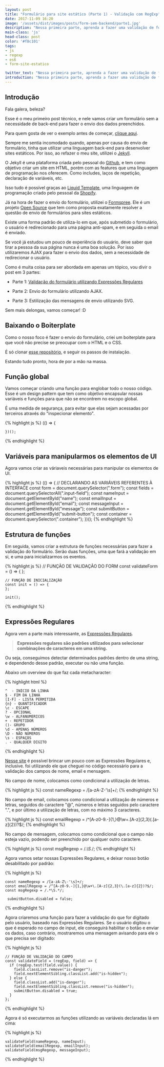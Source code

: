 ```yaml
---
layout: post
title: "Formulário para site estático (Parte 1) - Validação com RegExp"
date: 2017-11-09 16:20
image: '/assets/dist/images/posts/form-sem-backend/parte1.jpg'
description: "Nessa primeira parte, aprenda a fazer uma validação de formulário dinâmida utilizando Expressões Regulares"
main-class: 'js'
head-class: post
color: '#f8c101'
tags:
- js
- regexp
- es6
- form-site-estatico

twitter_text: "Nessa primeira parte, aprenda a fazer uma validação de formulário dinâmida utilizando Expressões Regulares"
introduction: "Nessa primeira parte, aprenda a fazer uma validação de formulário dinâmida utilizando Expressões Regulares."
---
```


## Introdução

Fala galera, beleza?

Esse é o meu primeiro post técnico, e nele vamos criar um formulário sem a necessidade de back-end para fazer o envio dos dados preenchidos.

Para quem gosta de ver o exemplo antes de começar, [clique aqui](https://github.com/mathvbarone/form-sem-backend).

Sempre me sentia incomodado quando, apenas por causa do envio de formulário, tinha que utilizar uma linguagem back-end para desenvolver sites estáticos. Por isso, ao refazer o meu site, utilizei o [Jekyll](https://jekyllrb.com/).

O Jekyll é uma plataforma criada pelo pessoal do [Github](https://github.com/jekyll/jekyll), e tem como objetivo criar um site em HTML, porém com as features que uma linguagem de programação nos oferecem. Como includes, laços de repetição, declaração de variáveis, etc.

Isso tudo é possível graças ao [Liquid Template](https://shopify.github.io/liquid/), uma linguagem de programação criado pelo pessoal da [Shopify](https://pt.shopify.com/).

Já na hora de fazer o envio do formulário, utilizei o [Formspree](https://formspree.io/). Ele é um projeto [Open Source](https://github.com/formspree/formspree) que tem como proposta exatamente resolver a questão de envio de formulários para sites estáticos.

Existe uma forma padrão de utiliza-lo em que, após submetido o formulário, o usuário é redirecionado para uma página anti-spam, e em seguida o email é enviado.

Se você já estudou um pouco de experiência do usuário, deve saber que tirar a pessoa da sua página nunca é uma boa solução. Por isso utilizaremos AJAX para fazer o envio dos dados, sem a necessidade de redirecionar o usuário.

Como é muita coisa para ser abordada em apenas um tópico, vou divir o post em 3 partes:

- Parte 1: [Validação do formulário utilizando Expressões Regulares](http://matheusbarone.com/form-site-estatico-regexp/)

- Parte 2: Envio do formulário utilizando AJAX.

- Parte 3: Estilização das mensagens de envio utilizando SVG.

Sem mais delongas, vamos começar! :D

## Baixando o Boiterplate

Como o nosso foco é fazer o envio do formulário, criei um boiterplate para que você não precise se preocupar com o HTML e o CSS.

É só clonar [esse repositório](https://github.com/mathvbarone/tutorial-form-para-sites-estaticos), e seguir os passos de instalação.

Estando tudo pronto, hora de por a mão na massa.

## Função global

Vamos começar criando uma função para englobar todo o nosso código. Esse é um design pattern que tem como objetivo encapsular nossas variáveis e funções para que não se encontrem no escopo global.

É uma medida de segurança, para evitar que elas sejam acessadas por terceiros através do "inspecionar elemento".


{% highlight js %}
    (() => {

    })();
{% endhighlight %}


## Variáveis para manipularmos os elementos de UI

Agora vamos criar as váriaveis necessárias para manipular os elementos de UI.

{% highlight js %}
    (() => {
        // DECLARANDO AS VARIÁVEIS REFERENTES À INTERFACE
        const form = document.querySelector(".form");
        const fields = document.querySelectorAll(".input-field");
        const nameInput = document.getElementById("name");
        const emailInput = document.getElementById("email");
        const messageInput = document.getElementById("message");
        const submitButton = document.getElementById("submit-button");
        const container = document.querySelector(".container");
    })();
{% endhighlight %}


## Estrutura de funções

Em seguida, vamos criar a estrutura de funções necessárias para fazer a validação do formulário. Serão duas funções, uma que fará a validação em si, e uma para inicializarmos os eventos.


{% highlight js %}
    // FUNÇÃO DE VALIDAÇÃO DO FORM
    const validateForm = () => {
    };

    // FUNÇÃO DE INICIALIZAÇÃO
    const init = () => {
    };

    init();
{% endhighlight %}


## Expressões Regulares

Agora vem a parte mais interessante, as [Expressões Regulares](https://developer.mozilla.org/pt-BR/docs/Web/JavaScript/Guide/Regular_Expressions).

>**Expressões regulares são padrões utilizados para selecionar combinações de caracteres em uma string.**

Ou seja, conseguimos detectar determinados padrões dentro de uma string, e dependendo desse padrão, executar ou não uma função.

Abaixo um overview do que faz cada metacharacter:

{% highlight html %}

    ^  - INÍCIO DA LINHA
    $ - FIM DA LINHA
    [I-F] - LISTA PERMITIDA
    {n} - QUANTIFICADOR
    \c - ESCAPE
    ? - OPCIONAL
    \w - ALFANUMERICOS
    + - REPETIDOR
    ()- GRUPO
    \d - APENAS NÚMEROS
    \D - NÃO NÚMEROS
    \s - ESPAÇOS
    . - QUALQUER DIGITO

{% endhighlight %}


[Nesse site](https://regex101.com/) é possível brincar um pouco com as Expressões Regulares e, inclusive. foi utilizando ele que cheguei no código necessário para a validação dos campos de nome, email e mensagem.

No campo de nome, colocamos como condicional a utilização de letras.

{% highlight js %}
    const nameRegexp = /[a-zA-Z\-'\s]+/;
{% endhighlight %}

No campo de email, colocamos como condicional a utilização de números e letras, seguidos do caractere "@", números e letras seguidos pelo caractere ".", e por último a utilização de letras, com no máximo 3 caracteres.

{% highlight js %}
    const emailRegexp = /^[A-z0-9.-]{1,}@\w+\.[A-z]{2,3}(\.[a-z]{2})?$/;
{% endhighlight %}


No campo de mensagem, colocamos como condicional que o campo não esteja vazio, podendo ser preenchido por qualquer outro caractere.

{% highlight js %}
    const msgRegexp = /.*\S.*/;
{% endhighlight %}


Agora vamos setar nossas Expressões Regulares, e deixar nosso botão desabilitado por padrão:

{% highlight js %}

    const nameRegexp = /[a-zA-Z\-'\s]+/;
    const emailRegexp = /^[A-z0-9.-]{1,}@\w+\.[A-z]{2,3}(\.[a-z]{2})?$/;
    const msgRegexp = /.*\S.*/;

     submitButton.disabled = false;

{% endhighlight %}

Agora criaremos uma função para fazer a validação do que for digitado pelo usuário, baseado nas Expressões Regulares. Se o usuário digitou o que é esperado no campo de input, ele conseguirá habilitar o botão e enviar os dados, caso contrário, mostraremos uma mensagem avisando para ele o que precisa ser digitado:


{% highlight js %}

    // FUNÇÃO DE VALIDAÇÃO DO CAMPO
    const validateField = (regExp, field) => {
      if (regExp.test(field.value)) {
        field.classList.remove("is-danger");
        field.nextElementSibling.classList.add("is-hidden");
      } else {
        field.classList.add("is-danger");
        field.nextElementSibling.classList.remove("is-hidden");
        submitButton.disabled = true;
      }
    };

{% endhighlight %}

Agora é só executarmos as funções utilizando as variáveis declaradas lá em cima:


{% highlight js %}

    validateField(nameRegexp, nameInput);
    validateField(emailRegexp, emailInput);
    validateField(msgRegexp, messageInput);

{% endhighlight %}











